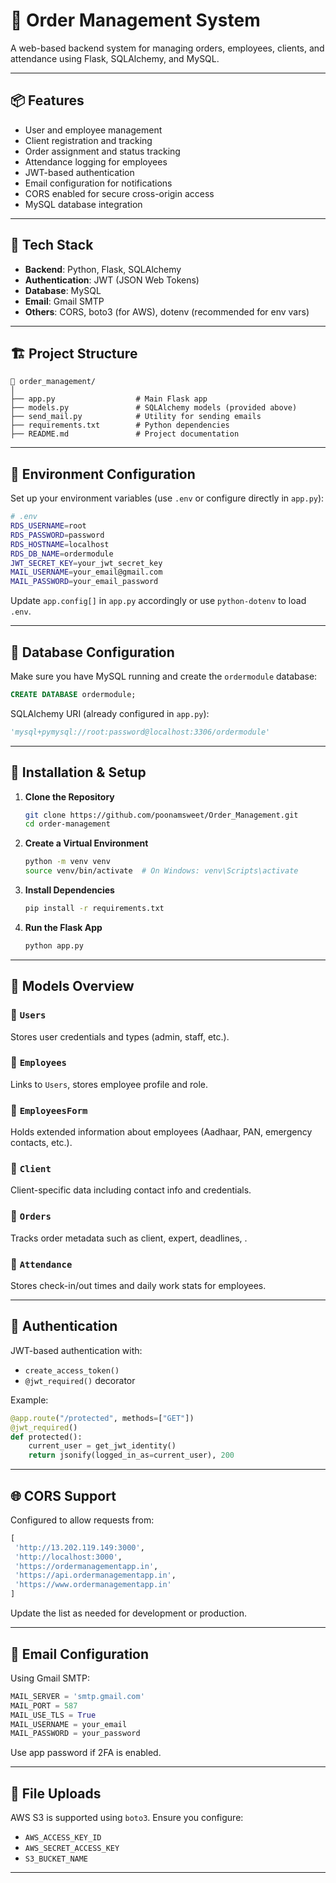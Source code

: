 

# 🛒 Order Management System

A web-based backend system for managing orders, employees, clients, and attendance using Flask, SQLAlchemy, and MySQL.

---

## 📦 Features

* User and employee management
* Client registration and tracking
* Order assignment and status tracking
* Attendance logging for employees
* JWT-based authentication
* Email configuration for notifications
* CORS enabled for secure cross-origin access
* MySQL database integration

---

## 🧰 Tech Stack

* **Backend**: Python, Flask, SQLAlchemy
* **Authentication**: JWT (JSON Web Tokens)
* **Database**: MySQL
* **Email**: Gmail SMTP
* **Others**: CORS, boto3 (for AWS), dotenv (recommended for env vars)

---

## 🏗️ Project Structure

```
📁 order_management/
│
├── app.py                  # Main Flask app
├── models.py               # SQLAlchemy models (provided above)
├── send_mail.py            # Utility for sending emails
├── requirements.txt        # Python dependencies
├── README.md               # Project documentation
```

---

## 🔑 Environment Configuration

Set up your environment variables (use `.env` or configure directly in `app.py`):

```bash
# .env
RDS_USERNAME=root
RDS_PASSWORD=password
RDS_HOSTNAME=localhost
RDS_DB_NAME=ordermodule
JWT_SECRET_KEY=your_jwt_secret_key
MAIL_USERNAME=your_email@gmail.com
MAIL_PASSWORD=your_email_password
```

Update `app.config[]` in `app.py` accordingly or use `python-dotenv` to load `.env`.

---

## 🔌 Database Configuration

Make sure you have MySQL running and create the `ordermodule` database:

```sql
CREATE DATABASE ordermodule;
```

SQLAlchemy URI (already configured in `app.py`):

```python
'mysql+pymysql://root:password@localhost:3306/ordermodule'
```

---

## 🧪 Installation & Setup

1. **Clone the Repository**

   ```bash
   git clone https://github.com/poonamsweet/Order_Management.git
   cd order-management
   ```

2. **Create a Virtual Environment**

   ```bash
   python -m venv venv
   source venv/bin/activate  # On Windows: venv\Scripts\activate
   ```

3. **Install Dependencies**

   ```bash
   pip install -r requirements.txt
   ```

4. **Run the Flask App**

   ```bash
   python app.py
   ```

---

## 🧱 Models Overview

### 🔹 `Users`

Stores user credentials and types (admin, staff, etc.).

### 🔹 `Employees`

Links to `Users`, stores employee profile and role.

### 🔹 `EmployeesForm`

Holds extended information about employees (Aadhaar, PAN, emergency contacts, etc.).

### 🔹 `Client`

Client-specific data including contact info and credentials.

### 🔹 `Orders`

Tracks order metadata such as client, expert, deadlines, .

### 🔹 `Attendance`

Stores check-in/out times and daily work stats for employees.

---

## 🔐 Authentication

JWT-based authentication with:

* `create_access_token()`
* `@jwt_required()` decorator

Example:

```python
@app.route("/protected", methods=["GET"])
@jwt_required()
def protected():
    current_user = get_jwt_identity()
    return jsonify(logged_in_as=current_user), 200
```

---

## 🌐 CORS Support

Configured to allow requests from:

```python
[
 'http://13.202.119.149:3000',
 'http://localhost:3000',
 'https://ordermanagementapp.in',
 'https://api.ordermanagementapp.in',
 'https://www.ordermanagementapp.in'
]
```

Update the list as needed for development or production.

---

## 📧 Email Configuration

Using Gmail SMTP:

```python
MAIL_SERVER = 'smtp.gmail.com'
MAIL_PORT = 587
MAIL_USE_TLS = True
MAIL_USERNAME = your_email
MAIL_PASSWORD = your_password
```

Use app password if 2FA is enabled.

---

## 📂 File Uploads

AWS S3 is supported using `boto3`. Ensure you configure:

* `AWS_ACCESS_KEY_ID`
* `AWS_SECRET_ACCESS_KEY`
* `S3_BUCKET_NAME`



---




